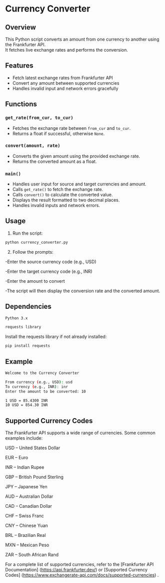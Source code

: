 # Currency Converter

## Overview

This Python script converts an amount from one currency to another using the Frankfurter API.  
It fetches live exchange rates and performs the conversion.

## Features

- Fetch latest exchange rates from Frankfurter API
- Convert any amount between supported currencies
- Handles invalid input and network errors gracefully

## Functions

### `get_rate(from_cur, to_cur)`

- Fetches the exchange rate between `from_cur` and `to_cur`.
- Returns a float if successful, otherwise `None`.

### `convert(amount, rate)`

- Converts the given amount using the provided exchange rate.
- Returns the converted amount as a float.

### `main()`

- Handles user input for source and target currencies and amount.
- Calls `get_rate()` to fetch the exchange rate.
- Calls `convert()` to calculate the converted value.
- Displays the result formatted to two decimal places.
- Handles invalid inputs and network errors.

## Usage

1. Run the script:

```bash
python currency_converter.py
```

2. Follow the prompts:

-Enter the source currency code (e.g., USD)

-Enter the target currency code (e.g., INR)

-Enter the amount to convert

-The script will then display the conversion rate and the converted amount.

## Dependencies

```bash
Python 3.x

requests library
```

Install the requests library if not already installed:

```bash
pip install requests
```

## Example
```bash
Welcome to the Currency Converter

From currency (e.g., USD): usd  
To currency (e.g., INR): inr  
Enter the amount to be converted: 10  

1 USD = 85.4300 INR  
10 USD = 854.30 INR
```

## Supported Currency Codes

The Frankfurter API supports a wide range of currencies. Some common examples include:

USD – United States Dollar

EUR – Euro

INR – Indian Rupee

GBP – British Pound Sterling

JPY – Japanese Yen

AUD – Australian Dollar

CAD – Canadian Dollar

CHF – Swiss Franc

CNY – Chinese Yuan

BRL – Brazilian Real

MXN – Mexican Peso

ZAR – South African Rand

For a complete list of supported currencies, refer to the
[Frankfurter API Documentation] (https://api.frankfurter.dev/)
 or
[Supported Currency Codes] (https://www.exchangerate-api.com/docs/supported-currencies)
.
